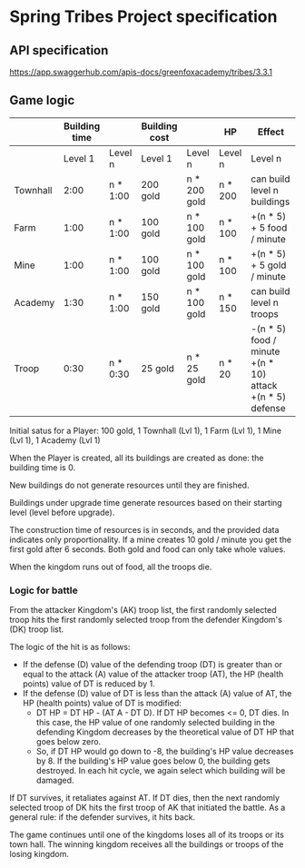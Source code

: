 # Spring Tribes Project specification

## API specification

https://app.swaggerhub.com/apis-docs/greenfoxacademy/tribes/3.3.1

## Game logic

|        |Building time   ||Building cost       ||HP     |Effect                                                         |
|--------|-------|---------|--------|------------|-------|---------------------------------------------------------------|
|        |Level 1|Level n  |Level 1 |Level n     |Level n|Level n                                                        |
|Townhall|2:00   |n * 1:00 |200 gold|n * 200 gold|n * 200|can build level n buildings                                    |
|Farm    |1:00   |n * 1:00 |100 gold|n * 100 gold|n * 100|+(n * 5) + 5 food / minute                                     |
|Mine    |1:00   |n * 1:00 |100 gold|n * 100 gold|n * 100|+(n * 5) + 5 gold / minute                                     |
|Academy |1:30   |n * 1:00 |150 gold|n * 100 gold|n * 150|can build level n troops                                       |
|Troop   |0:30   |n * 0:30 |25 gold |n * 25 gold |n * 20 |-(n * 5) food / minute<br>+(n * 10) attack<br>+(n * 5) defense |

Initial satus for a Player: 100 gold, 1 Townhall (Lvl 1), 1 Farm (Lvl 1), 1 Mine (Lvl 1), 1 Academy (Lvl 1)

When the Player is created, all its buildings are created as done: the building time is 0.

New buildings do not generate resources until they are finished.

Buildings under upgrade time generate resources based on their starting level (level before upgrade).

The construction time of resources is in seconds, and the provided data indicates only proportionality. If a mine creates 10 gold / minute you get the first gold after 6 seconds. Both gold and food can only take whole values.

When the kingdom runs out of food, all the troops die.

### Logic for battle

From the attacker Kingdom's (AK) troop list, the first randomly selected troop hits the first randomly selected troop from the defender Kingdom's (DK) troop list.

The logic of the hit is as follows:

- If the defense (D) value of the defending troop (DT) is greater than or equal to the attack (A) value of the attacker troop (AT), the HP (health points) value of DT is reduced by 1.
- If the defense (D) value of DT is less than the attack (A) value of AT, the HP (health points) value of DT is modified:
  - DT HP = DT HP - (AT A - DT D).
If DT HP becomes <= 0, DT dies. In this case, the HP value of one randomly selected building in the defending Kingdom decreases by the theoretical value of DT HP that goes below zero.
  - So, if DT HP would go down to -8, the building's HP value decreases by 8.
If the building's HP value goes below 0, the building gets destroyed.
In each hit cycle, we again select which building will be damaged.

If DT survives, it retaliates against AT.
If DT dies, then the next randomly selected troop of DK hits the first troop of AK that initiated the battle.
As a general rule: if the defender survives, it hits back.

The game continues until one of the kingdoms loses all of its troops or its town hall.
The winning kingdom receives all the buildings or troops of the losing kingdom.
